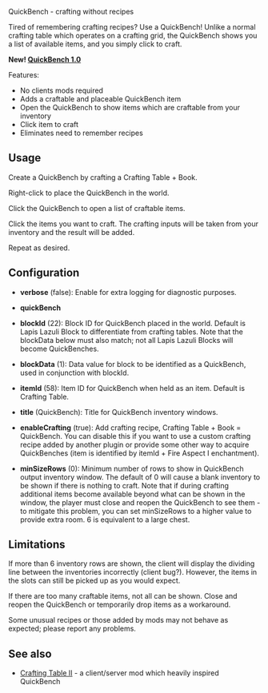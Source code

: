 QuickBench - crafting without recipes

Tired of remembering crafting recipes? Use a QuickBench! Unlike a normal crafting table
which operates on a crafting grid, the QuickBench shows you a list of available items,
and you simply click to craft.

**New! [QuickBench 1.0](http://dev.bukkit.org/server-mods/quickbench/files/1-quick-bench-1-0/)**

Features:

* No clients mods required
* Adds a craftable and placeable QuickBench item
* Open the QuickBench to show items which are craftable from your inventory
* Click item to craft 
* Eliminates need to remember recipes

## Usage

Create a QuickBench by crafting a Crafting Table + Book.

Right-click to place the QuickBench in the world.

Click the QuickBench to open a list of craftable items.

Click the items you want to craft. The crafting inputs will be taken
from your inventory and the result will be added.

Repeat as desired.

## Configuration

* **verbose** (false): Enable for extra logging for diagnostic purposes.

* **quickBench**

 * **blockId** (22): Block ID for QuickBench placed in the world. Default is Lapis Lazuli Block to differentiate from 
   crafting tables. Note that the blockData below must also match; not all Lapis Lazuli Blocks will become QuickBenches.

 * **blockData** (1): Data value for block to be identified as a QuickBench, used in conjunction with blockId.

 * **itemId** (58): Item ID for QuickBench when held as an item. Default is Crafting Table.

 * **title** (QuickBench): Title for QuickBench inventory windows.

 * **enableCrafting** (true): Add crafting recipe, Crafting Table + Book = QuickBench. You can disable this
if you want to use a custom crafting recipe added by another plugin or provide some other way to acquire
QuickBenches (item is identified by itemId + Fire Aspect I enchantment).

 * **minSizeRows** (0): Minimum number of rows to show in QuickBench output inventory window. The default of 0
will cause a blank inventory to be shown if there is nothing to craft. Note that if during crafting additional items
become available beyond what can be shown in the window, the player must close and reopen the QuickBench to see
them - to mitigate this problem, you can set minSizeRows to a higher value to provide extra room. 6 is equivalent to a large chest.

## Limitations

If more than 6 inventory rows are shown, the client will display the dividing line between the inventories incorrectly (client bug?).
However, the items in the slots can still be picked up as you would expect.

If there are too many craftable items, not all can be shown. Close and reopen the QuickBench or temporarily drop items as a workaround.

Some unusual recipes or those added by mods may not behave as expected; please report any problems.

## See also

* [Crafting Table II](http://www.minecraftforum.net/topic/856538-11-crafting-table-ii-v162-310112/) - a client/server mod which heavily inspired QuickBench

